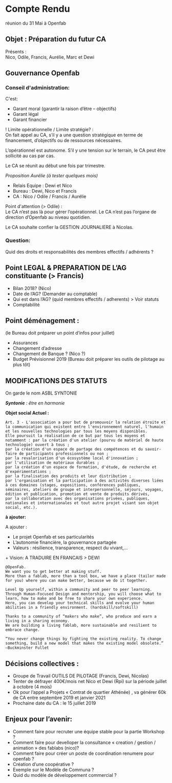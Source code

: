 # Compte Rendu
réunion du 31 Mai à Openfab

## Objet : Préparation du futur CA

Présents :  
Nico, Odile, Francis, Aurélie, Marc et Dewi  

## Gouvernance Openfab

### Conseil d'administration:
C'est:  
- Garant moral (garantir la raison d’être – objectifs)
- Garant légal
- Garant financier

! Limite opérationnelle / Limite stratégie? :  
On fait appel au CA, s’il y a une question stratégique en terme de financement, d’objectifs ou de ressources nécessaires.

L’opérationnel est autonome. S’il y une tension sur le terrain, le CA peut être sollicité au cas par cas.

Le CA se réunit au début une fois par trimestre.

_Proposition Aurélie (à tester quelques mois)_   
- Relais Equipe : Dewi et Nico
- Bureau : Dewi, Nico et Francis
- CA : Nico / Odile / Francis / Aurélie

Point d'attention (> Odile) :  
Le CA n’est pas là pour gérer l’opérationnel. Le CA n’est pas l’organe de direction d’Openfab au niveau quotidien.

Le CA souhaite confier la GESTION JOURNALIERE à Nicolas.  

### Question:
Quid des droits et responsabilités des membres effectifs / adhérents ?

## Point LEGAL & PREPARATION DE L’AG constituante (> Francis)

- Bilan 2018? (Nico)
- Date de l’AG? (Demander au comptable)
- Qui est dans l’AG? (quid membres effectifs / adherents) > Voir statuts
- Comptabilité

## Point déménagement :
(le Bureau doit préparer un point d’infos pour juillet)

- Assurances
- Changement d’adresse
- Changement de Banque ? (Nico ?)
- Budget Prévisionnel 2019 (Bureau doit préparer les outils de pilotage au plus tôt)

## MODIFICATIONS DES STATUTS
On garde le nom ASBL SYNTONIE

_**Syntonie** : être en harmonie_

**Objet social Actuel :**

```
Art. 3 - L'association a pour but de promouvoir la relation étroite et la communication qui existent entre l'environnement naturel, l'humain et les nouvelles technologies par tous les moyens disponibles.
Elle poursuit la réalisation de ce but par tous les moyens et notamment : par la création d'un atelier (pourvu de matériel de haute technologie) ouvert à tous ;
par la création d'un espace de partage des compétences et du savoir-faire de participants professionnels ou non ;
par la revalorisation d'un écosystème local d'innovation ;
par l'utilisation de matériaux durables ;
par la création d'un espace de formation, d'étude, de recherche et d'expérimentations ;
par la finalisation des produits et leur distribution ;
par l'organisation et la participation à des activités diverses liées à ces domaines (stages, expositions, conférences publiques, séminaires, ateliers de groupe et interpersonnelle, séjours, voyages, édition et publication, promotion et vente de produits dérivés,
par la collaboration avec des organisations privées, publiques, nationales et internationales et tout autre projet visant son objet social, etc.).
```

**à ajouter:**

A ajouter :  
- Le projet Openfab et ses particularités
- L’autonomie financière, la gouvernance partagée
- Valeurs : résilience, transparence, respect du vivant,…

\+ Vision: A TRADUIRE EN FRANCAIS > DEWI
```
@OpenFab.
We want you to get better at making stuff.
More than a fablab, more than a tool box, we have a place (tailor made for you) where you can make better, because we do it together.

Level Up yourself, within a community and peer to peer learning.
Through Human-Focused Design and mentorship, you will choose what to learn, how to make and be free to share your own experience.
Here, you can develop your technical skills and evolve your human abilities in a friendly environment. (hardskill/softskill)

Thanks to a community of “makers who make”, who produce and earn a living in a sharing economy.
We are building a living fablab, more sustainable and resilient to embrace change.

“You never change things by fighting the existing reality. To change something, build a new model that makes the existing model obsolete.” —Buckminster Fullet
```

## Décisions collectives :

+ Groupe de Travail OUTILS DE PILOTAGE (Francis, Dewi, Nicolas)
+ Tenter de défrayer 400€/mois net Nico et Dewi (Rpi) sur la période juillet à octobre (4 mois)
+ Ok pour l’appel a Projets « Contrat de quartier Athénée) , va générer 60k de CA entre septembre 2019 et janvier 2021
+ Prochaine date du CA : le 15 juillet 2019

## Enjeux pour l’avenir:

+ Comment faire pour recruter une équipe stable pour la partie Workshop ?
+ Comment faire pour develloper la consultance « creation / gestion / animation » des fablabs (nico)?
+ Comment faire pour créer un poste de coordination renumere pour openfab ?
+ Création d’une coopérative ?
+ Exemple sur le Modèle de Communa ?
+ Quid du modèle de développement commercial ?
